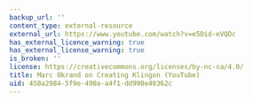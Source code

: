 ```yaml
---
backup_url: ''
content_type: external-resource
external_url: https://www.youtube.com/watch?v=e5Did-eVQDc
has_external_licence_warning: true
has_external_license_warning: true
is_broken: ''
license: https://creativecommons.org/licenses/by-nc-sa/4.0/
title: Marc Okrand on Creating Klingon (YouTube)
uid: 458a2984-5f9e-490a-a4f1-dd990e40362c
---
```


